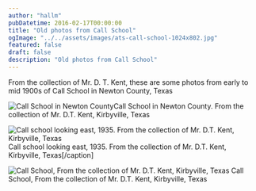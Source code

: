 ```yaml
---
author: "hallm"
pubDatetime: 2016-02-17T00:00:00
title: "Old photos from Call School"
ogImage: "../../assets/images/ats-call-school-1024x802.jpg"
featured: false
draft: false
description: "Old photos from Call School"
---
```


From the collection of Mr. D. T. Kent, these are some photos from early to mid 1900s of Call School in Newton County, Texas

![Call School in Newton County](@assets/images/ats-call-school-1024x802.jpg)Call School in Newton County. From the collection of Mr. D.T. Kent, Kirbyville, Texas

![Call school looking east, 1935. From the collection of Mr. D.T. Kent, Kirbyville, Texas ](@assets/images/ats-call-school2-1024x800.jpg) Call school looking east, 1935. From the collection of Mr. D.T. Kent, Kirbyville, Texas\[/caption\]

![Call School, From the collection of Mr. D.T. Kent, Kirbyville, Texas ](@assets/images/ats-call-school3-1024x702.jpg) Call School, From the collection of Mr. D.T. Kent, Kirbyville, Texas